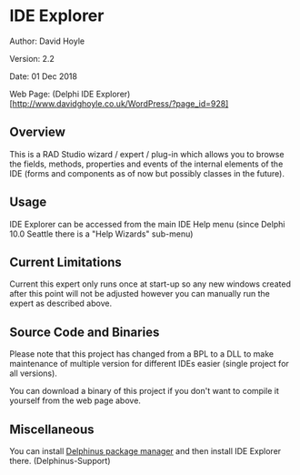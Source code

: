  IDE Explorer
==============

Author: David Hoyle

Version: 2.2

Date: 01 Dec 2018

Web Page: (Delphi IDE Explorer)[http://www.davidghoyle.co.uk/WordPress/?page_id=928]

## Overview

This is a RAD Studio wizard / expert / plug-in which allows you to browse the fields, methods, properties and events of the internal elements of the IDE (forms and components as of now but possibly classes in the future).

## Usage

IDE Explorer can be accessed from the main IDE Help menu (since Delphi 10.0 Seattle there is a "Help Wizards" sub-menu)

## Current Limitations

Current this expert only runs once at start-up so any new windows created after
this point will not be adjusted however you can manually run the expert as described above.

## Source Code and Binaries

Please note that this project has changed from a BPL to a DLL to make maintenance of multiple version for different IDEs easier (single project for all versions).

You can download a binary of this project if you don't want to compile it yourself from the web page above.

## Miscellaneous

You can install [Delphinus package manager](https://github.com/Memnarch/Delphinus/wiki/Installing-Delphinus) and then install IDE Explorer there. (Delphinus-Support)
